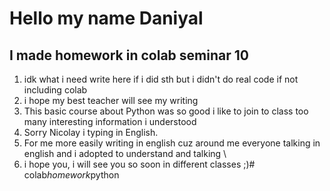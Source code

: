 # Hello my name Daniyal 
## I made homework in colab seminar 10 
1) idk what i need write here if i did sth but i didn't do real code if not including colab 
2) i hope my best teacher will see my writing 
3) This  basic course about Python was so good i like to join to class too many interesting information i understood 
4) Sorry Nicolay i typing in English. 
5) For me more easily writing in english cuz around me everyone talking in english and i adopted to understand and talking \
6) i hope you, i will see you so soon in different classes ;)#   c o l a b _ h o m e w o r k _ p y t h o n  
 